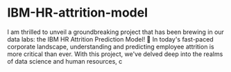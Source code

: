 # IBM-HR-attrition-model
I am thrilled to unveil a groundbreaking project that has been brewing in our data labs: the IBM HR Attrition Prediction Model! 🚀 In today's fast-paced corporate landscape, understanding and predicting employee attrition is more critical than ever. With this project, we've delved deep into the realms of data science and human resources, c
